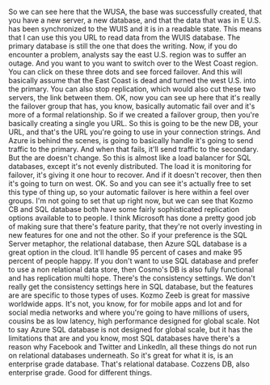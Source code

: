 So we can see here that the WUSA, the base was successfully created, that you have a new server,
a new database, and that the data that was in E U.S. has been synchronized to the WUIS and it is in
a readable state.
This means that I can use this you URL to read data from the WUIS database.
The primary database is still the one that does the writing.
Now, if you do encounter a problem, analysts say the east U.S. region was to suffer an outage.
And you want to you want to switch over to the West Coast region.
You can click on these three dots and see forced failover.
And this will basically assume that the East Coast is dead and turned the west U.S. into the primary.
You can also stop replication, which would also cut these two servers, the link between them.
OK, now you can see up here that it's really the failover group that has, you know, basically automatic
fail over and it's more of a formal relationship.
So if we created a failover group, then you're basically creating a single you URL.
So this is going to be the new DB, your URL, and that's the URL you're going to use in your connection
strings.
And Azure is behind the scenes, is going to basically handle it's going to send traffic to the primary.
And when that fails, it'll send traffic to the secondary.
But the are doesn't change.
So this is almost like a load balancer for SQL databases, except it's not evenly distributed.
The load it is monitoring for failover, it's giving it one hour to recover.
And if it doesn't recover, then then it's going to turn on west.
OK.
So and you can see it's actually free to set this type of thing up, so your automatic failover is here
within a feel over groups.
I'm not going to set that up right now, but we can see that Kozmo CB and SQL database both have some
fairly sophisticated replication options available to to people.
I think Microsoft has done a pretty good job of making sure that there's feature parity, that they're
not overly investing in new features for one and not the other.
So if your preference is the SQL Server metaphor, the relational database, then Azure SQL database
is a great option in the cloud.
It'll handle 95 percent of cases and make 95 percent of people happy.
If you don't want to use SQL database and prefer to use a non relational data store, then Cosmo's DB
is also fully functional and has replication multi hope.
There's the consistency settings.
We don't really get the consistency settings here in SQL database, but the features are are specific
to those types of uses.
Kozmo Zeeb is great for massive worldwide apps.
It's not, you know, for for mobile apps and Iot and for social media networks and where you're going
to have millions of users, cousins be as low latency, high performance designed for global scale.
Not to say Azure SQL database is not designed for global scale, but it has the limitations that are
and you know, most SQL databases have there's a reason why Facebook and Twitter and LinkedIn, all
these things do not run on relational databases underneath.
So it's great for what it is, is an enterprise grade database.
That's relational database.
Cozzens DB, also enterprise grade.
Good for different things.
